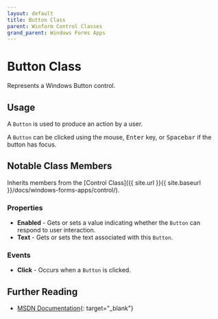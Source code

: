 ```yaml
---
layout: default
title: Button Class
parent: Winform Control Classes
grand_parent: Windows Forms Apps
---
```


# Button Class

Represents a Windows Button control.

## Usage

A `Button` is used to produce an action by a user.

A `Button` can be clicked using the mouse, <kbd>Enter</kbd> key, or <kbd>Spacebar</kbd> if the button has focus.

## Notable Class Members

Inherits members from the [Control Class]({{ site.url }}{{ site.baseurl }}/docs/windows-forms-apps/control/).

### Properties

* **Enabled** - Gets or sets a value indicating whether the `Button` can respond to user interaction.
* **Text** - Gets or sets the text associated with this `Button`.

### Events

* **Click** - Occurs when a `Button` is clicked.

## Further Reading

* [MSDN Documentation](https://docs.microsoft.com/en-us/dotnet/api/system.windows.controls.button){: target="_blank"}